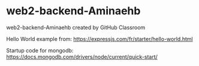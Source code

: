 # web2-backend-Aminaehb
web2-backend-Aminaehb created by GitHub Classroom




Hello World example from: https://expressjs.com/fr/starter/hello-world.html

Startup code for mongodb: https://docs.mongodb.com/drivers/node/current/quick-start/
